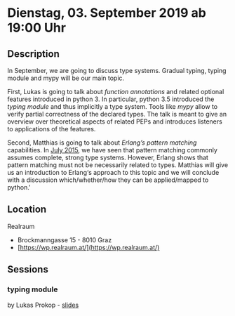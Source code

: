 # Dienstag, 03. September 2019 ab 19:00 Uhr

## Description

In September, we are going to discuss type systems. Gradual typing, typing module and mypy will be our main topic.

First, Lukas is going to talk about _function annotations_ and related optional features introduced in python 3. In particular, python 3.5 introduced the _typing module_ and thus implicitly a type system. Tools like _mypy_ allow to verify partial correctness of the declared types. The talk is meant to give an overview over theoretical aspects of related PEPs and introduces listeners to applications of the features.

Second, Matthias is going to talk about _Erlang’s pattern matching_ capabilities. In [July 2015](https://pygraz.org/meetups/2015-07-07), we have seen that pattern matching commonly assumes complete, strong type systems. However, Erlang shows that pattern matching must not be necessarily related to types. Matthias will give us an introduction to Erlang‘s approach to this topic and we will conclude with a discussion which/whether/how they can be applied/mapped to python.'

## Location

Realraum

- Brockmanngasse 15 - 8010 Graz
- [https://wp.realraum.at/](https://wp.realraum.at/)

## Sessions

### typing module

by Lukas Prokop - [slides](http://lukas-prokop.at/talks/pygraz-typing)
